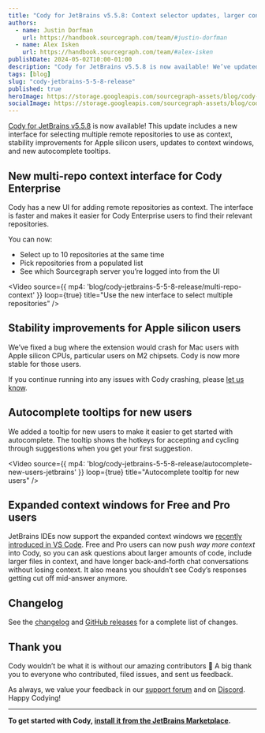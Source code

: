 ```yaml
---
title: "Cody for JetBrains v5.5.8: Context selector updates, larger context windows, and bug fixes for Apple silicon"
authors:
  - name: Justin Dorfman
    url: https://handbook.sourcegraph.com/team/#justin-dorfman
  - name: Alex Isken
    url: https://handbook.sourcegraph.com/team/#alex-isken
publishDate: 2024-05-02T10:00-01:00
description: "Cody for JetBrains v5.5.8 is now available! We’ve updated the multi-repo context selector, improved the extension stability for Apple silicon users, and increased the context windows for Cody's LLMs."
tags: [blog]
slug: "cody-jetbrains-5-5-8-release"
published: true
heroImage: https://storage.googleapis.com/sourcegraph-assets/blog/cody-jetbrains-5-5-8-release/cody-jetbrains-5.5.8-og-image.jpg
socialImage: https://storage.googleapis.com/sourcegraph-assets/blog/cody-jetbrains-5-5-8-release/cody-jetbrains-5.5.8-og-image.jpg
--- 
```


[Cody for JetBrains v5.5.8](https://plugins.jetbrains.com/plugin/9682-cody-ai-coding-assistant-with-autocomplete--chat/versions/stable/530630) is now available! This update includes a new interface for selecting multiple remote repositories to use as context, stability improvements for Apple silicon users, updates to context windows, and new autocomplete tooltips.

## New multi-repo context interface for Cody Enterprise

Cody has a new UI for adding remote repositories as context. The interface is faster and makes it easier for Cody Enterprise users to find their relevant repositories.

You can now:

- Select up to 10 repositories at the same time
- Pick repositories from a populated list
- See which Sourcegraph server you’re logged into from the UI

<Video 
  source={{
    mp4: 'blog/cody-jetbrains-5-5-8-release/multi-repo-context'
  }}
  loop={true}
  title="Use the new interface to select multiple repositories"
/>


## Stability improvements for Apple silicon users

We’ve fixed a bug where the extension would crash for Mac users with Apple silicon CPUs, particular users on M2 chipsets. Cody is now more stable for those users. 

If you continue running into any issues with Cody crashing, please [let us know](https://community.sourcegraph.com/).


## Autocomplete tooltips for new users

We added a tooltip for new users to make it easier to get started with autocomplete. The tooltip shows the hotkeys for accepting and cycling through suggestions when you get your first suggestion.

<Video 
  source={{
    mp4: 'blog/cody-jetbrains-5-5-8-release/autocomplete-new-users-jetbrains'
  }}
  loop={true}
  title="Autocomplete tooltip for new users"
/>


## Expanded context windows for Free and Pro users

JetBrains IDEs now support the expanded context windows we [recently introduced in VS Code](https://sourcegraph.com/blog/cody-vscode-1-14-0-release#bigger-and-better-context-windows-to-improve-chat). Free and Pro users can now push _way more context_ into Cody, so you can ask questions about larger amounts of code, include larger files in context, and have longer back-and-forth chat conversations without losing context. It also means you shouldn’t see Cody’s responses getting cut off mid-answer anymore.


## Changelog

See the [changelog](https://github.com/sourcegraph/jetbrains/releases/tag/v5.5.8) and [GitHub releases](https://github.com/sourcegraph/jetbrains/releases) for a complete list of changes.


## Thank you

Cody wouldn’t be what it is without our amazing contributors 💖 A big thank you to everyone who contributed, filed issues, and sent us feedback.

As always, we value your feedback in our [support forum](https://community.sourcegraph.com/) and on [Discord](https://discord.com/servers/sourcegraph-969688426372825169). Happy Codying!

---

**To get started with Cody, [install it from the JetBrains Marketplace](https://plugins.jetbrains.com/plugin/9682-cody-ai-coding-assistant-with-autocomplete--chat).**
